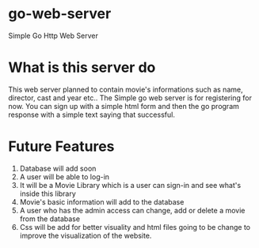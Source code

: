 # go-web-server
Simple Go Http Web Server

# What is this server do
This web server planned to contain movie's informations such as name, director, cast and year etc..
The Simple go web server is for registering for now. You can sign up with a simple html form and then the go program response with a simple text saying that successful.

# Future Features
1. Database will add soon
2. A user will be able to log-in
3. It will be a Movie Library which is a user can sign-in and see what's inside this library
4. Movie's basic information will add to the database
5. A user who has the admin access can change, add or delete a movie from the database
6. Css will be add for better visuality and html files going to be change to improve the visualization of the website.